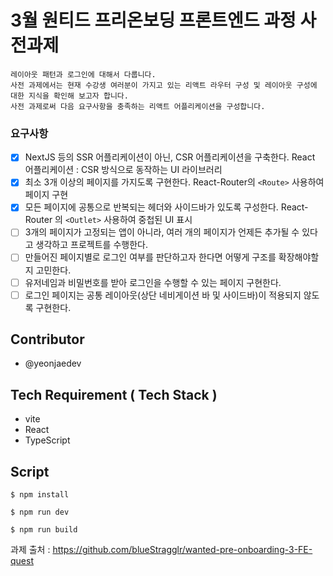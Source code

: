 # 3월 원티드 프리온보딩 프론트엔드 과정 사전과제

    레이아웃 패턴과 로그인에 대해서 다룹니다.
    사전 과제에서는 현재 수강생 여러분이 가지고 있는 리액트 라우터 구성 및 레이아웃 구성에 대한 지식을 확인해 보고자 합니다.
    사전 과제로써 다음 요구사항을 충족하는 리액트 어플리케이션을 구성합니다.

### 요구사항

-   [x] NextJS 등의 SSR 어플리케이션이 아닌, CSR 어플리케이션을 구축한다.
        React 어플리케이션 : CSR 방식으로 동작하는 UI 라이브러리
-   [x] 최소 3개 이상의 페이지를 가지도록 구현한다.
        React-Router의 `<Route>` 사용하여 페이지 구현
-   [x] 모든 페이지에 공통으로 반복되는 헤더와 사이드바가 있도록 구성한다.
        React-Router 의 `<Outlet>` 사용하여 중첩된 UI 표시
-   [ ] 3개의 페이지가 고정되는 앱이 아니라, 여러 개의 페이지가 언제든 추가될 수 있다고 생각하고 프로젝트를 수행한다.
-   [ ] 만들어진 페이지별로 로그인 여부를 판단하고자 한다면 어떻게 구조를 확장해야할지 고민한다.
-   [ ] 유저네임과 비밀번호를 받아 로그인을 수행할 수 있는 페이지 구현한다.
-   [ ] 로그인 페이지는 공통 레이아웃(상단 네비게이션 바 및 사이드바)이 적용되지 않도록 구현한다.

## Contributor

-   @yeonjaedev

## Tech Requirement ( Tech Stack )

-   vite
-   React
-   TypeScript

## Script

```
$ npm install
```

```
$ npm run dev
```

```
$ npm run build
```

과제 출처 : https://github.com/blueStragglr/wanted-pre-onboarding-3-FE-quest
